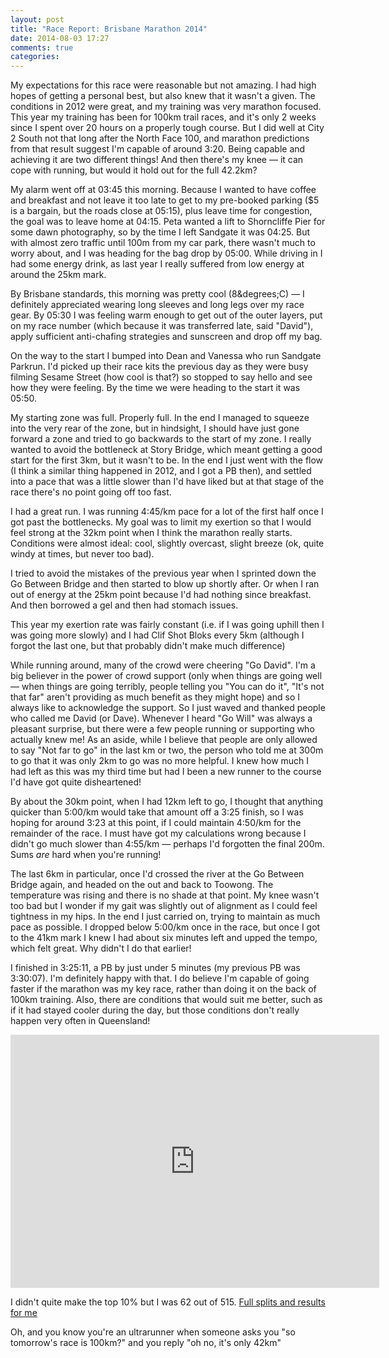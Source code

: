 ```yaml
---
layout: post
title: "Race Report: Brisbane Marathon 2014"
date: 2014-08-03 17:27
comments: true
categories: 
---
```

My expectations for this race were reasonable but not amazing. I had high hopes of getting a 
personal best, but also knew that it wasn't a given. The conditions in 2012 were great, and
my training was very marathon focused. This year my training has been for 100km trail races, 
and it's only 2 weeks since I spent over 20 hours on a properly tough course. But I did
well at City 2 South not that long after the North Face 100, and marathon predictions from
that result suggest I'm capable of around 3:20. Being capable and achieving it are two 
different things! And then there's my knee &mdash; it can cope with running, but would it hold out
for the full 42.2km?

My alarm went off at 03:45 this morning. Because I wanted to have coffee and breakfast and not leave
it too late to get to my pre-booked parking ($5 is a bargain, but the roads close at 05:15), plus
leave time for congestion, the goal was to leave home at 04:15. Peta wanted a lift to 
Shorncliffe Pier for some dawn photography, so by the time I left Sandgate it was 04:25. 
But with almost zero traffic 
until 100m from my car park, there wasn't much to worry about, and I was heading for the bag drop 
by 05:00. While driving in I had some energy drink, as last year I really suffered from low energy 
at around the 25km mark. 

By Brisbane standards, this morning was pretty cool (8&degrees;C) &mdash; I definitely appreciated 
wearing long sleeves and
long legs over my race gear. By 05:30 I was feeling warm enough to get out of the outer layers,
put on my race number (which because it was transferred late, said "David"), apply sufficient 
anti-chafing strategies and sunscreen and drop off my bag.

On the way to the start I bumped into Dean and Vanessa who run Sandgate Parkrun. I'd picked up 
their race kits the previous day as they were busy filming Sesame Street (how cool is that?)
so stopped to say hello and see how they were feeling. By the time we were heading to the
start it was 05:50.

My starting zone was full. Properly full. In the end I managed to squeeze into the very rear of 
the zone, but in hindsight, I should have just gone forward a zone and tried to go backwards
to the start of my zone. I really wanted to avoid the bottleneck at Story Bridge, which meant
getting a good start for the first 3km, but it wasn't to be. In the end I just went with the flow
(I think a similar thing happened in 2012, and I got a PB then), and settled into a pace that
was a little slower than I'd have liked but at that stage of the race there's no point going off 
too fast. 

I had a great run. I was running 4:45/km pace for a lot of the first half once I got past the
bottlenecks. My goal was to limit my exertion so that I would feel strong at the 32km point when
I think the marathon really starts. Conditions were almost ideal: cool, slightly overcast, slight
breeze (ok, quite windy at times, but never too bad).

I tried to avoid the mistakes of the previous year when I sprinted down the Go Between Bridge and
then started to blow up shortly after. Or when I ran out of energy at the 25km point because I'd
had nothing since breakfast. And then borrowed a gel and then had stomach issues. 

This year my exertion rate was fairly constant (i.e. if I was going uphill then I was going more
slowly) and I had Clif Shot Bloks every 5km (although I forgot the last one, but that probably
didn't make much difference)

While running around, many of the crowd were cheering "Go David". I'm a big believer in the power
of crowd support (only when things are going well &mdash; when things are going terribly, people
telling you "You can do it", "It's not that far" aren't providing as much benefit as they might
hope) and so I always like to acknowledge the support. So I just waved and thanked people who
called me David (or Dave). Whenever I heard "Go Will" was always a pleasant surprise, 
but there were a few people running or supporting who actually knew me! As an aside, while
I believe that people are only allowed to say "Not far to go" in the last km or two, the person
who told me at 300m to go that it was only 2km to go was no more helpful. I knew how much I had
left as this was my third time but had I been a new runner to the course I'd have got quite
disheartened!

By about the 30km point, when I had 12km left to go, I thought that anything quicker than 5:00/km
would take that amount off a 3:25 finish, so I was hoping for around 3:23 at this point, if I could
maintain 4:50/km for the remainder of the race. I must have got my calculations wrong because I
didn't go much slower than 4:55/km &mdash; perhaps I'd forgotten the final 200m. Sums *are* hard when
you're running!

The last 6km in particular, once I'd crossed the river at the Go Between Bridge again, and headed
on the out and back to Toowong. The temperature was rising and there is no shade at that point. 
My knee wasn't too bad but I wonder if my gait was slightly out of alignment as I could feel 
tightness in my hips. In the end I just carried on, trying to maintain as much pace as possible.
I dropped below 5:00/km once in the race, but once I got to the 41km mark I knew I had about
six minutes left and upped the tempo, which felt great. Why didn't I do that earlier!

I finished in 3:25:11, a PB by just under 5 minutes (my previous PB was 3:30:07). I'm definitely
happy with that. I do believe I'm capable of going faster if the marathon was my key race,
rather than doing it on the back of 100km training. Also, there are conditions that would suit me
better, such as if it had stayed cooler during the day, but those conditions don't really happen
very often in Queensland! 

<iframe height='405' width='590' frameborder='0' allowtransparency='true' scrolling='no' src='http://www.strava.com/activities/174569870/embed/4312a3cd75aae82cd34a4b847f5506c390ff7f39'></iframe>

I didn't quite make the top 10% but I was 62 out of 515. <a href="http://www.racetecresults.com/MyResults.aspx?CId=16287&RId=84&EId=1&AId=113914">Full splits and results for me</a>

Oh, and you know you're an ultrarunner when someone asks you "so tomorrow's race is 100km?" and 
you reply "oh no, it's only 42km"
